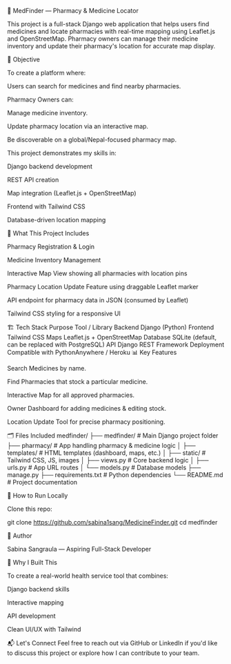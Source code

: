 🏥 MedFinder — Pharmacy & Medicine Locator

This project is a full-stack Django web application that helps users find medicines and locate pharmacies with real-time mapping using Leaflet.js and OpenStreetMap. Pharmacy owners can manage their medicine inventory and update their pharmacy's location for accurate map display.


📌 Objective

To create a platform where:

Users can search for medicines and find nearby pharmacies.

Pharmacy Owners can:

Manage medicine inventory.

Update pharmacy location via an interactive map.

Be discoverable on a global/Nepal-focused pharmacy map.

This project demonstrates my skills in:

Django backend development

REST API creation

Map integration (Leaflet.js + OpenStreetMap)

Frontend with Tailwind CSS

Database-driven location mapping

🚀 What This Project Includes

Pharmacy Registration & Login

Medicine Inventory Management

Interactive Map View showing all pharmacies with location pins

Pharmacy Location Update Feature using draggable Leaflet marker

API endpoint for pharmacy data in JSON (consumed by Leaflet)

Tailwind CSS styling for a responsive UI

🏗️ Tech Stack
Purpose	Tool / Library
Backend	Django (Python)
Frontend	Tailwind CSS
Maps	Leaflet.js + OpenStreetMap
Database	SQLite (default, can be replaced with PostgreSQL)
API	Django REST Framework
Deployment	Compatible with PythonAnywhere / Heroku
📊 Key Features

Search Medicines by name.

Find Pharmacies that stock a particular medicine.

Interactive Map for all approved pharmacies.

Owner Dashboard for adding medicines & editing stock.

Location Update Tool for precise pharmacy positioning.

🗂️ Files Included
medfinder/
├── medfinder/                # Main Django project folder
├── pharmacy/                 # App handling pharmacy & medicine logic
│   ├── templates/            # HTML templates (dashboard, maps, etc.)
│   ├── static/                # Tailwind CSS, JS, images
│   ├── views.py               # Core backend logic
│   ├── urls.py                # App URL routes
│   └── models.py              # Database models
├── manage.py
├── requirements.txt           # Python dependencies
└── README.md                  # Project documentation

🔧 How to Run Locally

Clone this repo:

git clone https://github.com/sabina1sang/MedicineFinder.git
cd medfinder


👤 Author

Sabina Sangraula — Aspiring Full-Stack Developer

🤝 Why I Built This

To create a real-world health service tool that combines:

Django backend skills

Interactive mapping

API development

Clean UI/UX with Tailwind


📬 Let's Connect Feel free to reach out via GitHub or LinkedIn if you'd like to discuss this project or explore how I can contribute to your team.
